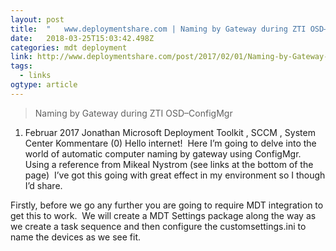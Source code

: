 ```yaml
---
layout: post 
title:  "	www.deploymentshare.com | Naming by Gateway during ZTI OSD–ConfigMgr" 
date:   2018-03-25T15:03:42.498Z 
categories: mdt deployment
link: http://www.deploymentshare.com/post/2017/02/01/Naming-by-Gateway-during-ZTI-OSD-ConfigMgr 
tags:
  - links
ogtype: article 
---
```


> Naming by Gateway during ZTI OSD–ConfigMgr
1. Februar 2017  Jonathan  Microsoft Deployment Toolkit , SCCM , System Center  Kommentare (0)
Hello internet!  Here I’m going to delve into the world of automatic computer naming by gateway using ConfigMgr.  Using a reference from Mikeal Nystrom (see links at the bottom of the page)  I’ve got this going with great effect in my environment so I though I’d share.

Firstly, before we go any further you are going to require MDT integration to get this to work.  We will create a MDT Settings package along the way as we create a task sequence and then configure the customsettings.ini to name the devices as we see fit.